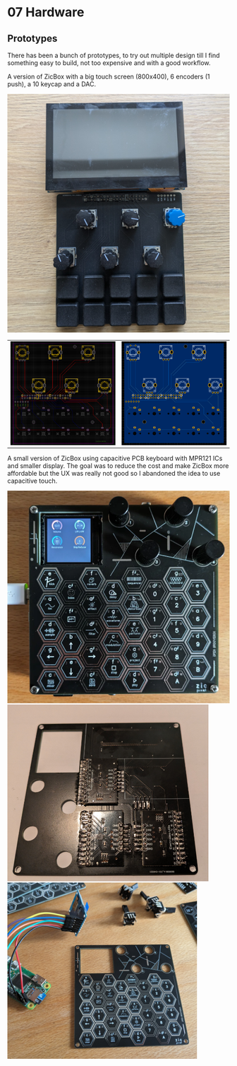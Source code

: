 # 07 Hardware

## Prototypes

There has been a bunch of prototypes, to try out multiple design till I find something easy to build, not too expensive and with a good workflow.

A version of ZicBox with a big touch screen (800x400), 6 encoders (1 push), a 10 keycap and a DAC.

<img src="https://raw.githubusercontent.com/apiel/zicBox/main/hardware/ZicProto/zic+.png" />

<table>
    <tr>
        <td><img src="https://raw.githubusercontent.com/apiel/zicBox/main/hardware/ZicProto/pcb1.png" /></td>
        <td><img src="https://raw.githubusercontent.com/apiel/zicBox/main/hardware/ZicProto/pcb2.png" /></td>
    </tr>
</table>

A small version of ZicBox using capacitive PCB keyboard with MPR121 ICs and smaller display. The goal was to reduce the cost and make ZicBox more affordable but the UX was really not good so I abandoned the idea to use capacitive touch.

<img src="https://raw.githubusercontent.com/apiel/zicBox/main/hardware/ZicProto/pixel.png" />
<img src="https://raw.githubusercontent.com/apiel/zicBox/main/hardware/ZicProto/pixel_mpr121.png" />
<img src="https://raw.githubusercontent.com/apiel/zicBox/main/hardware/ZicProto/pixel_front.png" />

